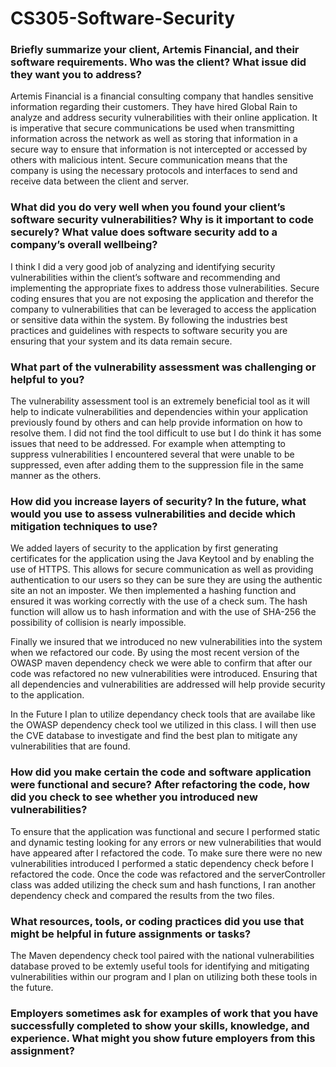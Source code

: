 # CS305-Software-Security

### Briefly summarize your client, Artemis Financial, and their software requirements. Who was the client? What issue did they want you to address?
<p> Artemis Financial is a financial consulting company that handles sensitive information regarding their customers. They have hired Global Rain to analyze and address security vulnerabilities with their online application. It is imperative that secure communications be used when transmitting information across the network as well as storing that information in a secure way to ensure that information is not intercepted or accessed by others with malicious intent. Secure communication means that the company is using the necessary protocols and interfaces to send and receive data between the client and server.</p>

### What did you do very well when you found your client’s software security vulnerabilities? Why is it important to code securely? What value does software security add to a company’s overall wellbeing?
<p> I think I did a very good job of analyzing and identifying security vulnerabilities within the client’s software and recommending and implementing the appropriate fixes to address those vulnerabilities. Secure coding ensures that you are not exposing the application and therefor the company to vulnerabilities that can be leveraged to access the application or sensitive data within the system. By following the industries best practices and guidelines with respects to software security you are ensuring that your system and its data remain secure. </p>

### What part of the vulnerability assessment was challenging or helpful to you?
<p> The vulnerability assessment tool is an extremely beneficial tool as it will help to indicate vulnerabilities and dependencies within your application previously found by others and can help provide information on how to resolve them. I did not find the tool difficult to use but I do think it has some issues that need to be addressed. For example when attempting to suppress vulnerabilities I encountered several that were unable to be suppressed, even after adding them to the suppression file in the same manner as the others. </p>

### How did you increase layers of security? In the future, what would you use to assess vulnerabilities and decide which mitigation techniques to use?
<p> We added layers of security to the application by first generating certificates for the application using the Java Keytool and by enabling the use of HTTPS. This allows for secure communication as well as providing authentication to our users so they can be sure they are using the authentic site an not an imposter. We then implemented a hashing function and ensured it was working correctly with the use of a check sum. The hash function will allow us to hash information and with the use of SHA-256 the possibility of collision is nearly impossible. 

Finally we insured that we introduced no new vulnerabilities into the system when we refactored our code. By using the most recent version of the OWASP maven dependency check we were able to confirm that after our code was refactored no new vulnerabilities were introduced. Ensuring that all dependencies and vulnerabilities are addressed will help provide security to the application. 
  
In the Future I plan to utilize dependancy check tools that are availabe like the OWASP dependency check tool we utilized in this class. I will then use the CVE database to investigate and find the best plan to mitigate any vulnerabilities that are found. 
 </p>

### How did you make certain the code and software application were functional and secure? After refactoring the code, how did you check to see whether you introduced new vulnerabilities?
<p>To ensure that the application was functional and secure I performed static and dynamic testing looking for any errors or new vulnerabilities that would have appeared after I refactored the code. To make sure there were no new vulnerabilities introduced I performed a static dependency check before I refactored the code. Once the code was refactored and the serverController class was added utilizing the check sum and hash functions, I ran another dependency check and compared the results from the two files.  </p>

### What resources, tools, or coding practices did you use that might be helpful in future assignments or tasks?
<p> The Maven dependency check tool paired with the national vulnerabilities database proved to be extemly useful tools for identifying and mitigating vulnerabilities within our program and I plan on utilizing both these tools in the future.  </p>

### Employers sometimes ask for examples of work that you have successfully completed to show your skills, knowledge, and experience. What might you show future employers from this assignment?
<p> </p>
